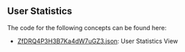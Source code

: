 ## User Statistics

The code for the following concepts can be found here: 

- [ZfDRQ4P3H3B7Ka4dW7uGZ3.json](ZfDRQ4P3H3B7Ka4dW7uGZ3.json): User Statistics View
